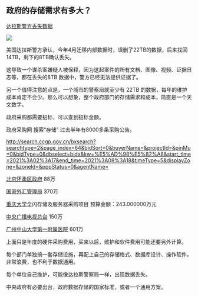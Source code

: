 ## 政府的存储需求有多大？

[达拉斯警方丢失数据](https://www.theregister.com/2021/08/16/dallas_data_migration_8tb_deletion/)

![](https://cdn.beekka.com/blogimg/asset/202108/bg2021081801.jpg)

美国达拉斯警方承认，今年4月迁移内部数据时，误删了22TB的数据，后来找回14TB，剩下的8TB确认丢失。

这导致一个谋杀案嫌疑人被保释，因为这起案件的所有文档、图像、视频、证据日志等，都在丢失的8TB 数据中，警方已经无法提供证据了。

另一个值得注意的点是，一个城市的警察局就至少有 22TB 的数据，每年的维护成本肯定不会少。那么可以想象，整个政府部门的存储需求和成本，简直是一个天文数字。

政府采购都需要招标，可以查到招标金额。

政府采购网 搜索“存储” 过去半年有8000多条采购公告。

http://search.ccgp.gov.cn/bxsearch?searchtype=2&page_index=64&bidSort=0&buyerName=&projectId=&pinMu=0&bidType=0&dbselect=bidx&kw=%E5%AD%98%E5%82%A8&start_time=2021%3A02%3A17&end_time=2021%3A08%3A18&timeType=5&displayZone=&zoneId=&pppStatus=0&agentName=


[北京怀柔区政府](http://www.bjhr.gov.cn/zwgk/zfcg/202107/t20210729_2451246.html) 88万

[国家外汇管理局](http://m.safe.gov.cn/safe/file/file/20210323/389e69da0ba5451ba317fdeacc310c1a.pdf) 370万

[重庆大学](http://www.ccgp.gov.cn/cggg/zygg/gkzb/202008/t20200810_14809548.htm)全闪存储及服务器采购项目 预算金额：243.000000万元

[中央广播电视总台](http://www.ccgp.gov.cn/cggg/zygg/zbgg/202108/t20210812_16705947.htm) 150万

[广州中山大学第一附属医院](http://www.ccgp.gov.cn/cggg/zygg/zbgg/202101/t20210108_15772030.htm) 601万


上面只是年度的硬件采购费用，买来以后，维护和软件费用可能还要另外计算。

每个部门单独搞一套存储设施，再配上自己的存储格式、数据库设计、操作软件，非常浪费，也不利于数据通用。

每个单位自己维护，可能像达拉斯警察局一样，出现数据丢失。

中央政府有必要出台，政府数据存储的国家标准，或者一个通用方案。